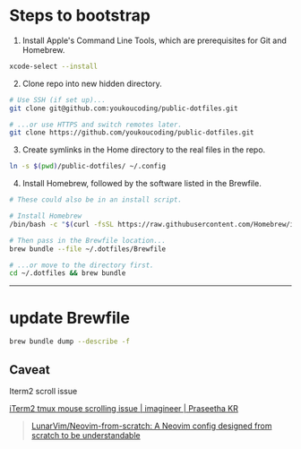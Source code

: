 # Steps to bootstrap

1. Install Apple's Command Line Tools, which are prerequisites for Git and Homebrew.

```bash
xcode-select --install
```

2. Clone repo into new hidden directory.

```bash
# Use SSH (if set up)...
git clone git@github.com:youkoucoding/public-dotfiles.git

# ...or use HTTPS and switch remotes later.
git clone https://github.com/youkoucoding/public-dotfiles.git
```

3. Create symlinks in the Home directory to the real files in the repo.

```bash
ln -s $(pwd)/public-dotfiles/ ~/.config
```

4. Install Homebrew, followed by the software listed in the Brewfile.

```bash
# These could also be in an install script.

# Install Homebrew
/bin/bash -c "$(curl -fsSL https://raw.githubusercontent.com/Homebrew/install/HEAD/install.sh)"

# Then pass in the Brewfile location...
brew bundle --file ~/.dotfiles/Brewfile

# ...or move to the directory first.
cd ~/.dotfiles && brew bundle
```

---

# update Brewfile
```bash
brew bundle dump --describe -f
```

## Caveat

Iterm2 scroll issue

[iTerm2 tmux mouse scrolling issue | imagineer | Praseetha KR](https://imagineer.in/blog/iterm2-tmux-mouse-scrolling-issue/)

> [LunarVim/Neovim-from-scratch: A Neovim config designed from scratch to be understandable](https://github.com/LunarVim/Neovim-from-scratch)
